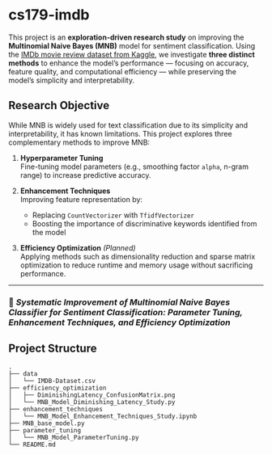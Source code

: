 # cs179-imdb

This project is an **exploration-driven research study** on improving the **Multinomial Naive Bayes (MNB)** model for sentiment classification. Using the [IMDb movie review dataset from Kaggle](https://www.kaggle.com/datasets/lakshmi25npathi/imdb-dataset-of-50k-movie-reviews/data), we investigate **three distinct methods** to enhance the model’s performance — focusing on accuracy, feature quality, and computational efficiency — while preserving the model’s simplicity and interpretability.

## Research Objective

While MNB is widely used for text classification due to its simplicity and interpretability, it has known limitations. This project explores three complementary methods to improve MNB:

1. **Hyperparameter Tuning**  
   Fine-tuning model parameters (e.g., smoothing factor `alpha`, n-gram range) to increase predictive accuracy.

2. **Enhancement Techniques**  
   Improving feature representation by:
   - Replacing `CountVectorizer` with `TfidfVectorizer`
   - Boosting the importance of discriminative keywords identified from the model

3. **Efficiency Optimization** *(Planned)*  
   Applying methods such as dimensionality reduction and sparse matrix optimization to reduce runtime and memory usage without sacrificing performance.

---

### 📘 *Systematic Improvement of Multinomial Naive Bayes Classifier for Sentiment Classification: Parameter Tuning, Enhancement Techniques, and Efficiency Optimization*

## Project Structure

```
.
├── data
│   └── IMDB-Dataset.csv
├── efficiency_optimization
│   ├── DiminishingLatency_ConfusionMatrix.png
│   └── MNB_Model_Diminishing_Latency_Study.py
├── enhancement_techniques
│   └── MNB_Model_Enhancement_Techniques_Study.ipynb
├── MNB_base_model.py
├── parameter_tuning
│   └── MNB_Model_ParameterTuning.py
└── README.md
```
